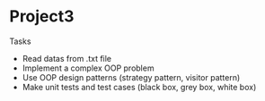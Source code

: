 # Project3
Tasks
  - Read datas from .txt file  
  - Implement a complex OOP problem
  - Use OOP design patterns (strategy pattern, visitor pattern)
  - Make unit tests and test cases (black box, grey box, white box)

